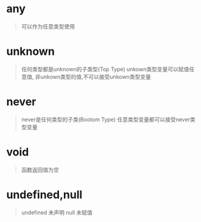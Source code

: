 # any
> 可以作为任意类型使用 

# unknown
> 任何类型都是unknown的子类型(Top Type) 
> unkown类型变量可以赋值任意值,
> 非unkown类型的值,不可以接受unkown类型变量

# never
> never是任何类型的子类(Bootom Type)
> 任意类型变量都可以接受never类型变量

# void
> 函数返回值为空


# undefined,null
> undefined 未声明
> null      未赋值
